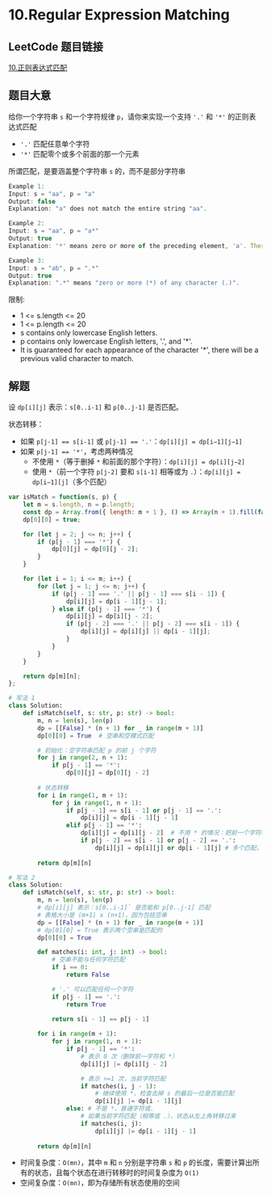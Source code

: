 # 10.Regular Expression Matching

## LeetCode 题目链接

[10.正则表达式匹配](https://leetcode.cn/problems/regular-expression-matching/)

## 题目大意

给你一个字符串 `s` 和一个字符规律 `p`，请你来实现一个支持 `'.'` 和 `'*'` 的正则表达式匹配
- `'.'` 匹配任意单个字符
- `'*'` 匹配零个或多个前面的那一个元素
  
所谓匹配，是要涵盖整个字符串 `s` 的，而不是部分字符串

```js
Example 1:
Input: s = "aa", p = "a"
Output: false
Explanation: "a" does not match the entire string "aa".

Example 2:
Input: s = "aa", p = "a*"
Output: true
Explanation: '*' means zero or more of the preceding element, 'a'. Therefore, by repeating 'a' once, it becomes "aa".

Example 3:
Input: s = "ab", p = ".*"
Output: true
Explanation: ".*" means "zero or more (*) of any character (.)".
```

限制:
- 1 <= s.length <= 20
- 1 <= p.length <= 20
- s contains only lowercase English letters.
- p contains only lowercase English letters, '.', and '*'.
- It is guaranteed for each appearance of the character '*', there will be a previous valid character to match.

## 解题

设 `dp[i][j]` 表示：`s[0..i-1]` 和 `p[0..j-1]` 是否匹配。

状态转移：
- 如果 `p[j-1] == s[i-1]` 或 `p[j-1] == '.'`：`dp[i][j] = dp[i−1][j−1]`
- 如果 `p[j-1] == '*'`，考虑两种情况
  - 不使用 `*`（等于删掉 `*` 和前面的那个字符）：`dp[i][j] = dp[i][j−2]`
  - 使用 `*`（前一个字符 `p[j-2]` 要和 `s[i-1]` 相等或为 `.`）：`dp[i][j] = dp[i−1][j]`（多个匹配）

```js
var isMatch = function(s, p) {
    let m = s.length, n = p.length;
    const dp = Array.from({ length: m + 1 }, () => Array(n + 1).fill(false));
    dp[0][0] = true;

    for (let j = 2; j <= n; j++) {
        if (p[j - 1] === '*') {
            dp[0][j] = dp[0][j - 2];
        }
    }

    for (let i = 1; i <= m; i++) {
        for (let j = 1; j <= n; j++) {
            if (p[j - 1] === '.' || p[j - 1] === s[i - 1]) {
                dp[i][j] = dp[i - 1][j - 1]; 
            } else if (p[j - 1] === '*') {
                dp[i][j] = dp[i][j - 2];
                if (p[j - 2] === '.' || p[j - 2] === s[i - 1]) {
                    dp[i][j] = dp[i][j] || dp[i - 1][j];
                }
            }
        }
    }

    return dp[m][n];
};
```
```python
# 写法 1
class Solution:
    def isMatch(self, s: str, p: str) -> bool:
        m, n = len(s), len(p)
        dp = [[False] * (n + 1) for _ in range(m + 1)]
        dp[0][0] = True  # 空串和空模式匹配

        # 初始化：空字符串匹配 p 的前 j 个字符
        for j in range(2, n + 1):
            if p[j - 1] == '*':
                dp[0][j] = dp[0][j - 2]
        
        # 状态转移
        for i in range(1, m + 1):
            for j in range(1, n + 1):
                if p[j - 1] == s[i - 1] or p[j - 1] == '.':
                    dp[i][j] = dp[i - 1][j - 1]
                elif p[j - 1] == '*':
                    dp[i][j] = dp[i][j - 2]  # 不用 * 的情况：把前一个字符和 * 都去掉
                    if p[j - 2] == s[i - 1] or p[j - 2] == '.':
                        dp[i][j] = dp[i][j] or dp[i - 1][j] # 多个匹配，用 * 匹配当前字符
        
        return dp[m][n]

# 写法 2
class Solution:
    def isMatch(self, s: str, p: str) -> bool:
        m, n = len(s), len(p)
        # dp[i][j] 表示：s[0..i-1]` 是否能和 p[0..j-1] 匹配
        # 表格大小是 (m+1) x (n+1)，因为包括空串
        dp = [[False] * (n + 1) for _ in range(m + 1)]
        # dp[0][0] = True 表示两个空串是匹配的
        dp[0][0] = True

        def matches(i: int, j: int) -> bool:
            # 空串不能与任何字符匹配
            if i == 0:
                return False

            # '.' 可以匹配任何一个字符
            if p[j - 1] == '.':
                return True
                
            return s[i - 1] == p[j - 1]

        for i in range(m + 1):
            for j in range(1, n + 1):
                if p[j - 1] == '*':
                    # 表示 0 次（删除前一字符和 *）
                    dp[i][j] |= dp[i][j - 2]

                    # 表示 >=1 次，当前字符匹配
                    if matches(i, j - 1):
                        # 继续使用 *，检查去掉 s 的最后一位是否能匹配
                        dp[i][j] |= dp[i - 1][j]
                else: # 不是 *，普通字符或.
                    # 如果当前字符匹配（相等或 .），状态从左上角转移过来
                    if matches(i, j):
                        dp[i][j] |= dp[i - 1][j - 1]
        
        return dp[m][n]
```

- 时间复杂度：`O(mn)`，其中 `m` 和 `n` 分别是字符串 `s` 和 `p` 的长度，需要计算出所有的状态，且每个状态在进行转移时的时间复杂度为 `O(1)`
- 空间复杂度：`O(mn)`，即为存储所有状态使用的空间

